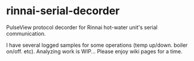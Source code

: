 # rinnai-serial-decorder
PulseView protocol decorder for Rinnai hot-water unit's serial communication.

I have several logged samples for some operations (temp up/down. boiler on/off. etc). Analyzing work is WIP... Please enjoy wiki pages for a time.
